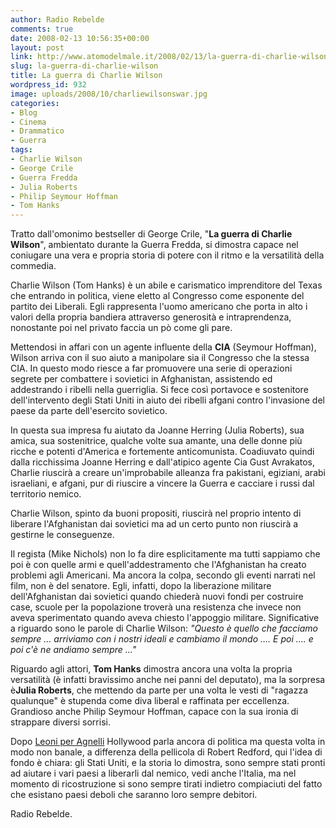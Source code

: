 ```yaml
---
author: Radio Rebelde
comments: true
date: 2008-02-13 10:56:35+00:00
layout: post
link: http://www.atomodelmale.it/2008/02/13/la-guerra-di-charlie-wilson/
slug: la-guerra-di-charlie-wilson
title: La guerra di Charlie Wilson
wordpress_id: 932
image: uploads/2008/10/charliewilsonswar.jpg
categories:
- Blog
- Cinema
- Drammatico
- Guerra
tags:
- Charlie Wilson
- George Crile
- Guerra Fredda
- Julia Roberts
- Philip Seymour Hoffman
- Tom Hanks
---
```


Tratto dall'omonimo bestseller di George Crile, "**La guerra di Charlie Wilson**", ambientato durante la Guerra Fredda,  si dimostra capace nel coniugare una vera e propria storia di potere con il ritmo e la versatilità della commedia.

Charlie Wilson (Tom Hanks) è un abile e carismatico imprenditore del Texas che entrando in politica, viene eletto al Congresso come esponente del partito dei Liberali. Egli  rappresenta l'uomo americano che porta in alto i valori della propria bandiera attraverso generosità e intraprendenza, nonostante poi nel privato faccia un pò come gli pare.

Mettendosi in affari con un agente influente della **CIA** (Seymour Hoffman), Wilson arriva con il suo aiuto a manipolare sia il Congresso che la stessa CIA. In questo modo riesce a far promuovere una serie di operazioni segrete per combattere i sovietici in Afghanistan, assistendo ed addestrando i ribelli nella guerriglia. Si fece così portavoce e sostenitore dell'intervento degli Stati Uniti in aiuto dei ribelli afgani contro l'invasione del paese da parte dell'esercito sovietico.

In questa sua impresa fu aiutato da Joanne Herring (Julia Roberts), sua amica, sua sostenitrice, qualche volte sua amante, una delle donne più ricche e potenti d'America e fortemente anticomunista. Coadiuvato quindi dalla ricchissima Joanne Herring e dall'atipico agente Cia Gust Avrakatos, Charlie riuscirà a creare un'improbabile alleanza fra pakistani, egiziani, arabi israeliani, e afgani, pur di riuscire a vincere la Guerra e cacciare i russi dal territorio nemico.

Charlie Wilson, spinto da buoni propositi, riuscirà nel proprio intento di liberare l'Afghanistan dai sovietici ma ad un certo punto non riuscirà a gestirne le conseguenze.

Il regista (Mike Nichols) non lo fa dire esplicitamente ma tutti sappiamo che poi è con quelle armi e quell'addestramento che l'Afghanistan ha creato problemi agli Americani. Ma ancora la colpa, secondo gli eventi narrati nel film, non è del senatore. Egli, infatti, dopo la liberazione militare dell'Afghanistan dai sovietici quando chiederà nuovi fondi per costruire case, scuole per la popolazione troverà una resistenza che invece non aveva sperimentato quando aveva chiesto l'appoggio militare. Significative a riguardo sono le parole di Charlie Wilson: _"Questo è quello che facciamo sempre … arriviamo con i nostri ideali  e cambiamo il mondo …. E poi …. e poi c'è ne andiamo sempre ..."_

Riguardo agli attori, **Tom Hanks** dimostra ancora una volta la propria versatilità (è infatti bravissimo anche nei panni del deputato), ma la sorpresa è**Julia Roberts**, che mettendo da parte per una volta le vesti di "ragazza qualunque" è stupenda come diva liberal e raffinata per eccellenza. Grandioso anche Philip Seymour Hoffman, capace con la sua ironia di strappare diversi sorrisi.

Dopo [Leoni per Agnelli](/2008/01/14/leoni-per-agnelli/) Hollywood parla ancora di politica  ma questa volta in modo non banale, a differenza della pellicola di Robert Redford, qui l'idea di fondo è chiara: gli Stati Uniti, e la storia lo dimostra, sono sempre stati pronti ad aiutare i vari paesi a liberarli dal nemico, vedi anche l'Italia, ma nel momento di ricostruzione si sono sempre tirati indietro compiaciuti del fatto che esistano paesi deboli che saranno loro sempre debitori.

Radio Rebelde.
